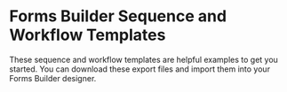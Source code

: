 # Forms Builder Sequence and Workflow Templates

These sequence and workflow templates are helpful examples to get you started. You can download these export files and import them into your Forms Builder designer.
